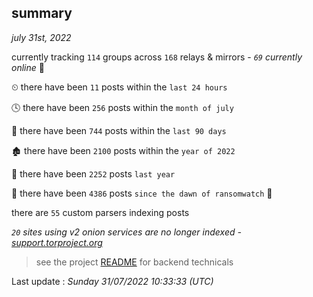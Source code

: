 
## summary
_july 31st, 2022_

currently tracking `114` groups across `168` relays & mirrors - _`69` currently online_ 📡

⏲ there have been `11` posts within the `last 24 hours`

🕓 there have been `256` posts within the `month of july`

📅 there have been `744` posts within the `last 90 days`

🏚 there have been `2100` posts within the `year of 2022`

🚀 there have been `2252` posts `last year`

🦕 there have been `4386` posts `since the dawn of ransomwatch` 🐣

there are `55` custom parsers indexing posts

_`20` sites using v2 onion services are no longer indexed - [support.torproject.org](https://support.torproject.org/onionservices/v2-deprecation/)_

> see the project [README](https://github.com/jmousqueton/ransomwatch#readme) for backend technicals



Last update : _Sunday 31/07/2022 10:33:33 (UTC)_

